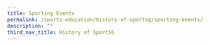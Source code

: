 ```yaml
---
title: Sporting Events
permalink: /sports-education/history-of-sportsg/sporting-events/
description: ""
third_nav_title: History of SportSG
---
```

